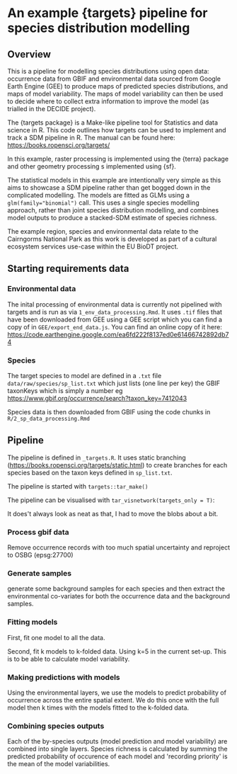 # An example {targets} pipeline for species distribution modelling

## Overview

This is a pipeline for modelling species distributions using open data: occurrence data from GBIF and environmental data sourced from Google Earth Engine (GEE) to produce maps of predicted species distributions, and maps of model variability. The maps of model variability can then be used to decide where to collect extra information to improve the model (as trialled in the DECIDE project).

The {targets package} is a Make-like pipeline tool for Statistics and data science in R. This code outlines how targets can be used to implement and track a SDM pipeline in R. The manual can be found here: https://books.ropensci.org/targets/

In this example, raster processing is implemented using the {terra} package and other geometry processing s implemented using {sf}.

The statistical models in this example are intentionally very simple as this aims to showcase a SDM pipeline rather than get bogged down in the complicated modelling. The models are fitted as GLMs using a `glm(family="binomial")` call. This uses a single species modelling approach, rather than joint species distribution modelling, and combines model outputs to produce a stacked-SDM estimate of species richness.

The example region, species and environmental data relate to the Cairngorms National Park as this work is developed as part of a cultural ecosystem services use-case within the EU BioDT project.

## Starting requirements data

### Environmental data

The inital processing of environmental data is currently not pipelined with targets and is run as via `1_env_data_processing.Rmd`. It uses `.tif` files that have been downloaded from GEE using a GEE script which you can find a copy of in `GEE/export_end_data.js`. You can find an online copy of it here: https://code.earthengine.google.com/ea6fd222f8137ed0e61466742892db74 

### Species

The target species to model are defined in a `.txt` file `data/raw/species/sp_list.txt` which just lists (one line per key) the GBIF taxonKeys which is simply a number eg https://www.gbif.org/occurrence/search?taxon_key=7412043

Species data is then downloaded from GBIF using the code chunks in `R/2_sp_data_processing.Rmd`

## Pipeline

The pipeline is defined in `_targets.R`. It uses static branching (https://books.ropensci.org/targets/static.html) to create branches for each species based on the taxon keys defined in `sp_list.txt`.

The pipeline is started with `targets::tar_make()`

The pipeline can be visualised with `tar_visnetwork(targets_only = T)`:

It does't always look as neat as that, I had to move the blobs about a bit.

### Process gbif data

Remove occurrence records with too much spatial uncertainty and reproject to OSBG (epsg:27700)

### Generate samples

generate some background samples for each species and then extract the environmental co-variates for both the occurrence data and the background samples.

### Fitting models

First, fit one model to all the data.

Second, fit k models to k-folded data. Using k=5 in the current set-up. This is to be able to calculate model variability.

### Making predictions with models

Using the environmental layers, we use the models to predict probability of occurrence across the entire spatial extent. We do this once with the full model then k times with the models fitted to the k-folded data.

### Combining species outputs

Each of the by-species outputs (model prediction and model variability) are combined into single layers. Species richness is calculated by summing the predicted probability of occurence of each model and 'recording priority' is the mean of the model variabilities.



















